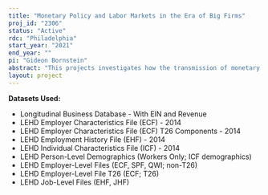 ```yaml
---
title: "Monetary Policy and Labor Markets in the Era of Big Firms"
proj_id: "2306"
status: "Active"
rdc: "Philadelphia"
start_year: "2021"
end_year: ""
pi: "Gideon Bornstein"
abstract: "This projects investigates how the transmission of monetary policy to wages and employment depends on the size distribution of firms in the economy. We first study the firm-level wage and employment response to identified high-frequency monetary policy shocks. This allows us to examine whether these responses vary systematically along three dimensions: (i) the size of firms, (ii) the national market share of firms, and (iii) the market structure of the location in which the firm operates. To rationalize the findings, we construct a New-Keynesian model with heterogeneous firms. The model is estimated via indirect inference, targeting the estimates of the reduced form regressions. Finally, we use the model to assess how the observed shift in the US firm size distribution during the past three decades impacted the transmission of monetary policy."
layout: project
---
```


**Datasets Used:**

  - Longitudinal Business Database - With EIN and Revenue 
  - LEHD Employer Characteristics File (ECF) - 2014 
  - LEHD Employer Characteristics File (ECF) T26 Components - 2014 
  - LEHD Employment History File (EHF) - 2014 
  - LEHD Individual Characteristics File (ICF) - 2014 
  - LEHD Person-Level Demographics (Workers Only; ICF demographics) 
  - LEHD Employer-Level Files (ECF, SPF, QWI; non-T26) 
  - LEHD Employer-Level File T26 (ECF; T26) 
  - LEHD Job-Level Files (EHF, JHF) 

